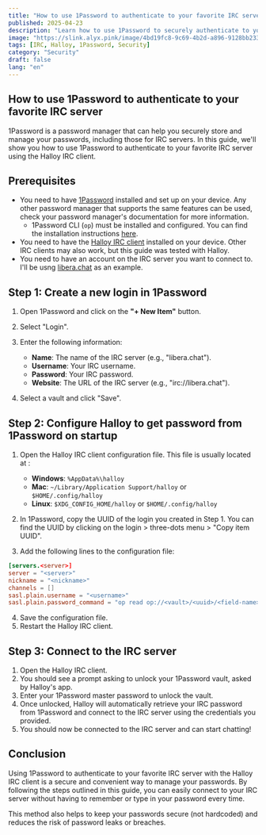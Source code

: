 ```yaml
---
title: "How to use 1Password to authenticate to your favorite IRC server"
published: 2025-04-23
description: "Learn how to use 1Password to securely authenticate to your favorite IRC server using the Halloy IRC client."
image: "https://slink.alyx.pink/image/4bd19fc8-9c69-4b2d-a896-9128bb233fe4.png"
tags: [IRC, Halloy, 1Password, Security]
category: "Security"
draft: false
lang: "en"
---
```


## How to use 1Password to authenticate to your favorite IRC server

1Password is a password manager that can help you securely store and manage your passwords, including those for IRC servers. In this guide, we'll show you how to use 1Password to authenticate to your favorite IRC server using the Halloy IRC client.

## Prerequisites

- You need to have [1Password](https://1password.com/) installed and set up on your device. Any other password manager that supports the same features can be used, check your password manager's documentation for more information.
  - 1Password CLI (`op`) must be installed and configured. You can find the installation instructions [here](https://developer.1password.com/docs/cli/get-started/).
- You need to have the [Halloy IRC client](https://halloy.chat/) installed on your device. Other IRC clients may also work, but this guide was tested with Halloy.
- You need to have an account on the IRC server you want to connect to. I'll be usng [libera.chat](https://libera.chat/) as an example.

## Step 1: Create a new login in 1Password

1. Open 1Password and click on the **"+ New Item"** button.
2. Select "Login".
3. Enter the following information:

   - **Name**: The name of the IRC server (e.g., "libera.chat").
   - **Username**: Your IRC username.
   - **Password**: Your IRC password.
   - **Website**: The URL of the IRC server (e.g., "irc://libera.chat").

4. Select a vault and click "Save".

## Step 2: Configure Halloy to get password from 1Password on startup

1. Open the Halloy IRC client configuration file. This file is usually located at :

   - **Windows**: `%AppData%\halloy`
   - **Mac**: `~/Library/Application Support/halloy` or `$HOME/.config/halloy`
   - **Linux**: `$XDG_CONFIG_HOME/halloy` or `$HOME/.config/halloy`

2. In 1Password, copy the UUID of the login you created in Step 1. You can find the UUID by clicking on the login > three-dots menu > "Copy item UUID".
3. Add the following lines to the configuration file:

```toml
[servers.<server>]
server = "<server>"
nickname = "<nickname>"
channels = []
sasl.plain.username = "<username>"
sasl.plain.password_command = "op read op://<vault>/<uuid>/<field-name>"
```

4. Save the configuration file.
5. Restart the Halloy IRC client.

## Step 3: Connect to the IRC server

1. Open the Halloy IRC client.
2. You should see a prompt asking to unlock your 1Password vault, asked by Halloy's app.
3. Enter your 1Password master password to unlock the vault.
4. Once unlocked, Halloy will automatically retrieve your IRC password from 1Password and connect to the IRC server using the credentials you provided.
5. You should now be connected to the IRC server and can start chatting!

## Conclusion

Using 1Password to authenticate to your favorite IRC server with the Halloy IRC client is a secure and convenient way to manage your passwords. By following the steps outlined in this guide, you can easily connect to your IRC server without having to remember or type in your password every time.

This method also helps to keep your passwords secure (not hardcoded) and reduces the risk of password leaks or breaches.
